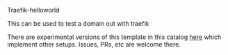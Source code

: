 Traefik-helloworld

This can be used to test a domain out with traefik

There are experimental versions of this template in this catalog [here](https://github.com/ohmydocker/ohmydocker-catalog) which implement
other setups.  Issues, PRs, etc are welcome there.
